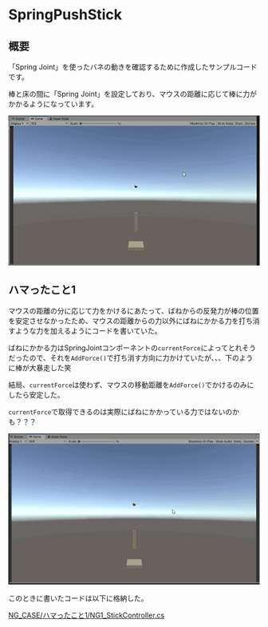 # SpringPushStick
## 概要
「Spring Joint」を使ったバネの動きを確認するために作成したサンプルコードです。

棒と床の間に「Spring Joint」を設定しており、マウスの距離に応じて棒に力がかかるようになっています。

![](docs/spring_joint.gif)

## ハマったこと1
マウスの距離の分に応じて力をかけるにあたって、ばねからの反発力が棒の位置を安定させなかったため、マウスの距離からの力以外にばねにかかる力を打ち消すような力を加えるようにコードを書いていた。

ばねにかかる力はSpringJointコンポーネントの`currentForce`によってとれそうだったので、それを`AddForce()`で打ち消す方向に力かけていたが、、、下のように棒が大暴走した笑

結局、`currentForce`は使わず、マウスの移動距離を`AddForce()`でかけるのみにしたら安定した。

`currentForce`で取得できるのは実際にばねにかかっている力ではないのかも？？？

![](docs/NG1.gif)

このときに書いたコードは以下に格納した。

[NG_CASE/ハマったこと1/NG1_StickController.cs](NG_CASE/ハマったこと1/NG1_StickController.cs)

